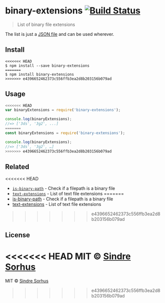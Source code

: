 # binary-extensions [![Build Status](https://travis-ci.org/sindresorhus/binary-extensions.svg?branch=master)](https://travis-ci.org/sindresorhus/binary-extensions)

> List of binary file extensions

The list is just a [JSON file](binary-extensions.json) and can be used wherever.


## Install

```
<<<<<<< HEAD
$ npm install --save binary-extensions
=======
$ npm install binary-extensions
>>>>>>> e4396652462373c556ffb3ea2d8b203156b079ad
```


## Usage

```js
<<<<<<< HEAD
var binaryExtensions = require('binary-extensions');

console.log(binaryExtensions);
//=> ['3ds', '3g2', ...]
=======
const binaryExtensions = require('binary-extensions');

console.log(binaryExtensions);
//=> ['3ds', '3g2', …]
>>>>>>> e4396652462373c556ffb3ea2d8b203156b079ad
```


## Related

<<<<<<< HEAD
- [`is-binary-path`](https://github.com/sindresorhus/is-binary-path) - Check if a filepath is a binary file
- [`text-extensions`](https://github.com/sindresorhus/text-extensions) - List of text file extensions
=======
- [is-binary-path](https://github.com/sindresorhus/is-binary-path) - Check if a filepath is a binary file
- [text-extensions](https://github.com/sindresorhus/text-extensions) - List of text file extensions
>>>>>>> e4396652462373c556ffb3ea2d8b203156b079ad


## License

<<<<<<< HEAD
MIT © [Sindre Sorhus](http://sindresorhus.com)
=======
MIT © [Sindre Sorhus](https://sindresorhus.com)
>>>>>>> e4396652462373c556ffb3ea2d8b203156b079ad
